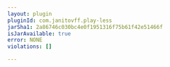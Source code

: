 ```yaml
---
layout: plugin
pluginId: com.janitovff.play-less
jarSha1: 2a86746c030bc4e0f1951316f75b61f42e51466f
isJarAvailable: true
error: NONE
violations: []

---
```

